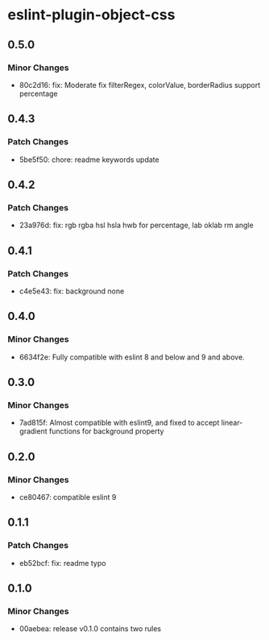 # eslint-plugin-object-css

## 0.5.0

### Minor Changes

- 80c2d16: fix: Moderate fix filterRegex, colorValue, borderRadius support percentage

## 0.4.3

### Patch Changes

- 5be5f50: chore: readme keywords update

## 0.4.2

### Patch Changes

- 23a976d: fix: rgb rgba hsl hsla hwb for percentage, lab oklab rm angle

## 0.4.1

### Patch Changes

- c4e5e43: fix: background none

## 0.4.0

### Minor Changes

- 6634f2e: Fully compatible with eslint 8 and below and 9 and above.

## 0.3.0

### Minor Changes

- 7ad815f: Almost compatible with eslint9, and fixed to accept linear-gradient functions for background property

## 0.2.0

### Minor Changes

- ce80467: compatible eslint 9

## 0.1.1

### Patch Changes

- eb52bcf: fix: readme typo

## 0.1.0

### Minor Changes

- 00aebea: release v0.1.0 contains two rules
